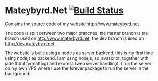 # Mateybyrd.Net [![Build Status](https://travis-ci.org/MateyByrd/MateybyrdNet.svg)](https://travis-ci.org/MateyByrd/MateybyrdNet)

Contains the source code of my website http://www.mateybyrd.net

The code is split between two major branches, the master branch is the branch used on http://www.mateybyrd.net, the dev branch is used on http://dev.mateybyrd.net.

The website is build using a nodejs as server backend, this is my first time using nodejs as backend. I am using nodejs, so javascript, together with jade (html formatting) and express (web server handling). I run the server on my own VPS where I use the forever package to run the server in the background.
